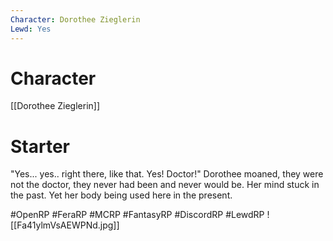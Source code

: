 ```yaml
---
Character: Dorothee Zieglerin
Lewd: Yes
---
```

# Character
[[Dorothee Zieglerin]]

# Starter
"Yes... yes.. right there, like that. Yes! Doctor!" Dorothee moaned, they were not the doctor, they never had been and never would be. Her mind stuck in the past. Yet her body being used here in the present.  

#OpenRP #FeraRP #MCRP #FantasyRP #DiscordRP #LewdRP 
![[Fa41ylmVsAEWPNd.jpg]]